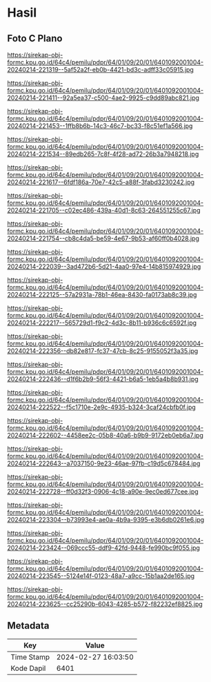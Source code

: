 # Hasil

## Foto C Plano

https://sirekap-obj-formc.kpu.go.id/64c4/pemilu/pdpr/64/01/09/20/01/6401092001004-20240214-221319--5af52a2f-eb0b-4421-bd3c-adff33c05915.jpg

https://sirekap-obj-formc.kpu.go.id/64c4/pemilu/pdpr/64/01/09/20/01/6401092001004-20240214-221411--92a5ea37-c500-4ae2-9925-c9dd89abc821.jpg

https://sirekap-obj-formc.kpu.go.id/64c4/pemilu/pdpr/64/01/09/20/01/6401092001004-20240214-221453--1ffb8b6b-14c3-46c7-bc33-f8c51ef1a566.jpg

https://sirekap-obj-formc.kpu.go.id/64c4/pemilu/pdpr/64/01/09/20/01/6401092001004-20240214-221534--89edb265-7c8f-4f28-ad72-26b3a7948218.jpg

https://sirekap-obj-formc.kpu.go.id/64c4/pemilu/pdpr/64/01/09/20/01/6401092001004-20240214-221617--6fdf186a-70e7-42c5-a88f-3fabd3230242.jpg

https://sirekap-obj-formc.kpu.go.id/64c4/pemilu/pdpr/64/01/09/20/01/6401092001004-20240214-221705--c02ec486-439a-40d1-8c63-264551255c67.jpg

https://sirekap-obj-formc.kpu.go.id/64c4/pemilu/pdpr/64/01/09/20/01/6401092001004-20240214-221754--cb8c4da5-be59-4e67-9b53-af60ff0b4028.jpg

https://sirekap-obj-formc.kpu.go.id/64c4/pemilu/pdpr/64/01/09/20/01/6401092001004-20240214-222039--3ad472b6-5d21-4aa0-97e4-14b815974929.jpg

https://sirekap-obj-formc.kpu.go.id/64c4/pemilu/pdpr/64/01/09/20/01/6401092001004-20240214-222125--57a2931a-78b1-46ea-8430-fa0173ab8c39.jpg

https://sirekap-obj-formc.kpu.go.id/64c4/pemilu/pdpr/64/01/09/20/01/6401092001004-20240214-222217--565729d1-f9c2-4d3c-8b11-b936c6c6592f.jpg

https://sirekap-obj-formc.kpu.go.id/64c4/pemilu/pdpr/64/01/09/20/01/6401092001004-20240214-222356--db82e817-fc37-47cb-8c25-9155052f3a35.jpg

https://sirekap-obj-formc.kpu.go.id/64c4/pemilu/pdpr/64/01/09/20/01/6401092001004-20240214-222436--d1f6b2b9-56f3-4421-b6a5-1eb5a4b8b931.jpg

https://sirekap-obj-formc.kpu.go.id/64c4/pemilu/pdpr/64/01/09/20/01/6401092001004-20240214-222522--f5c1710e-2e9c-4935-b324-3caf24cbfb0f.jpg

https://sirekap-obj-formc.kpu.go.id/64c4/pemilu/pdpr/64/01/09/20/01/6401092001004-20240214-222602--4458ee2c-05b8-40a6-b9b9-9172eb0eb6a7.jpg

https://sirekap-obj-formc.kpu.go.id/64c4/pemilu/pdpr/64/01/09/20/01/6401092001004-20240214-222643--a7037150-9e23-46ae-97fb-c19d5c678484.jpg

https://sirekap-obj-formc.kpu.go.id/64c4/pemilu/pdpr/64/01/09/20/01/6401092001004-20240214-222728--ff0d32f3-0906-4c18-a90e-9ec0ed677cee.jpg

https://sirekap-obj-formc.kpu.go.id/64c4/pemilu/pdpr/64/01/09/20/01/6401092001004-20240214-223304--b73993e4-ae0a-4b9a-9395-e3b6db0261e6.jpg

https://sirekap-obj-formc.kpu.go.id/64c4/pemilu/pdpr/64/01/09/20/01/6401092001004-20240214-223424--069ccc55-ddf9-42fd-9448-fe990bc9f055.jpg

https://sirekap-obj-formc.kpu.go.id/64c4/pemilu/pdpr/64/01/09/20/01/6401092001004-20240214-223545--5124e14f-0123-48a7-a9cc-15b1aa2de165.jpg

https://sirekap-obj-formc.kpu.go.id/64c4/pemilu/pdpr/64/01/09/20/01/6401092001004-20240214-223625--cc25290b-6043-4285-b572-f82232ef8825.jpg


## Metadata

| Key        | Value               |
| ---------- | ------------------- |
| Time Stamp | 2024-02-27 16:03:50 |
| Kode Dapil | 6401                |



